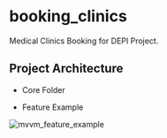 # booking_clinics
 Medical Clinics Booking for DEPI Project.

## Project Architecture
- Core Folder

  
- Feature Example

![mvvm_feature_example](https://github.com/user-attachments/assets/6312ce90-0f47-4fa3-93f4-61ffa32f0e4e)
